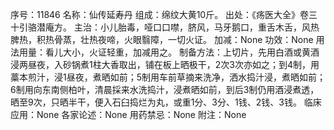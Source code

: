 序号：11846
名称：仙传延寿丹
组成：绵纹大黄10斤。
出处：《疡医大全》卷三十引骆潜庵方。
主治：小儿胎毒，哑口口噤，脐风，马牙鹅口，重舌木舌，风热脾热，积热骨蒸，壮热夜啼，火眼翳障，一切火证。
加减：None
功效：None
用法用量：看儿大小，火证轻重，加减用之。
制备方法：上切片，先用白酒或黄酒浸两昼夜，入砂锅煮1柱大香取出，铺在板上晒极干，2次3次亦如之；到4制，用藁本煎汁，浸1昼夜，煮晒如前；5制用车前草摘来洗净，洒水捣汁浸，煮晒如前；6制用向东南侧柏叶，清晨採来水洗捣汁，浸煮晒如前，到后3制仍用酒浸煮透，晒至9次，只晒半干，便入石臼捣烂为丸，或重1分、3分、1钱、2钱、3钱。
临床应用：None
各家论述：None
用药禁忌：None
附注：None
